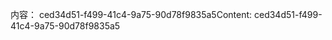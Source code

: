 <span data-ttu-id="b71d8-101">内容： ced34d51-f499-41c4-9a75-90d78f9835a5</span><span class="sxs-lookup"><span data-stu-id="b71d8-101">Content: ced34d51-f499-41c4-9a75-90d78f9835a5</span></span>